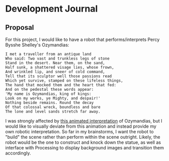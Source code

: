 # Development Journal

## Proposal

For this project, I would like to have a robot that performs/interprets Percy Bysshe Shelley's Ozymandias:

```
I met a traveller from an antique land
Who said: Two vast and trunkless legs of stone
Stand in the desert. Near them, on the sand,
Half sunk, a shattered visage lies, whose frown,
And wrinkled lip, and sneer of cold command,
Tell that its sculptor well those passions read
Which yet survive, stamped on these lifeless things,
The hand that mocked them and the heart that fed:
And on the pedestal these words appear:
'My name is Ozymandias, king of kings:
Look on my works, ye Mighty, and despair!'
Nothing beside remains. Round the decay
Of that colossal wreck, boundless and bare
The lone and level sands stretch far away.
```

I was strongly affected by [this animated interpretation](https://www.youtube.com/watch?v=sPlSH6n37ts) of Ozymandias, but I would like to visually deviate from this animation and instead provide my own robotic interpretation. So far in my brainstorms, I want the robot to "build" the scene rather than perform within the scene outright. Likely, the robot would be the one to construct and knock down the statue, as well as interface with Processing to display background images and transition them accordingly.
